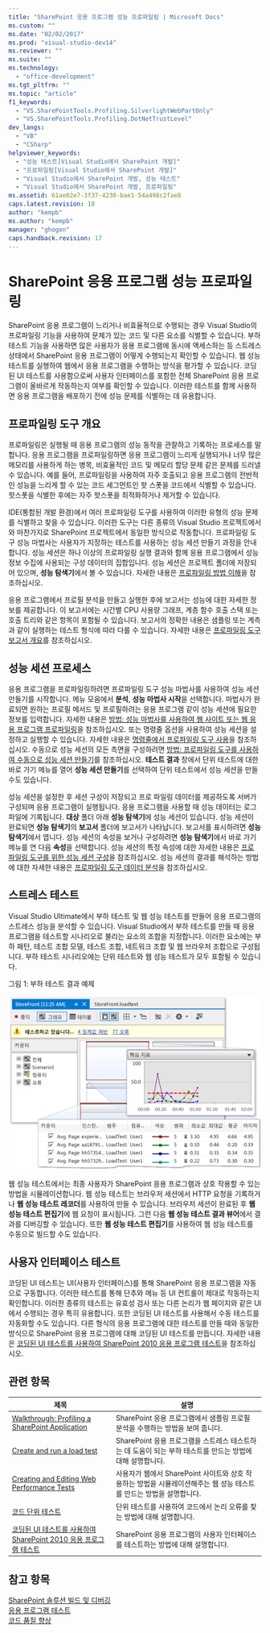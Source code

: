```yaml
---
title: "SharePoint 응용 프로그램 성능 프로파일링 | Microsoft Docs"
ms.custom: ""
ms.date: "02/02/2017"
ms.prod: "visual-studio-dev14"
ms.reviewer: ""
ms.suite: ""
ms.technology: 
  - "office-development"
ms.tgt_pltfrm: ""
ms.topic: "article"
f1_keywords: 
  - "VS.SharePointTools.Profiling.SilverlightWebPartOnly"
  - "VS.SharePointTools.Profiling.DotNetTrustLevel"
dev_langs: 
  - "VB"
  - "CSharp"
helpviewer_keywords: 
  - "성능 테스트[Visual Studio에서 SharePoint 개발]"
  - "프로파일링[Visual Studio에서 SharePoint 개발]"
  - "Visual Studio에서 SharePoint 개발, 성능 테스트"
  - "Visual Studio에서 SharePoint 개발, 프로파일링"
ms.assetid: 61ae02e7-3f37-4230-bae1-54a498c2fae8
caps.latest.revision: 18
author: "kempb"
ms.author: "kempb"
manager: "ghogen"
caps.handback.revision: 17
---
```

# SharePoint 응용 프로그램 성능 프로파일링
  SharePoint 응용 프로그램이 느리거나 비효율적으로 수행되는 경우 Visual Studio의 프로파일링 기능을 사용하여 문제가 있는 코드 및 다른 요소를 식별할 수 있습니다.  부하 테스트 기능을 사용하면 많은 사용자가 응용 프로그램에 동시에 액세스하는 등 스트레스 상태에서 SharePoint 응용 프로그램이 어떻게 수행되는지 확인할 수 있습니다.  웹 성능 테스트를 실행하여 웹에서 응용 프로그램을 수행하는 방식을 평가할 수 있습니다.  코딩된 UI 테스트를 사용함으로써 사용자 인터페이스를 포함한 전체 SharePoint 응용 프로그램이 올바르게 작동하는지 여부를 확인할 수 있습니다.  이러한 테스트를 함께 사용하면 응용 프로그램을 배포하기 전에 성능 문제를 식별하는 데 유용합니다.  
  
## 프로파일링 도구 개요  
 프로파일링은 실행될 때 응용 프로그램의 성능 동작을 관찰하고 기록하는 프로세스를 말합니다.  응용 프로그램을 프로파일링하면 응용 프로그램이 느리게 실행되거나 너무 많은 메모리를 사용하게 하는 병목, 비효율적인 코드 및 메모리 할당 문제 같은 문제를 드러낼 수 있습니다.  예를 들어, 프로파일링을 사용하여 자주 호출되고 응용 프로그램의 전반적인 성능을 느리게 할 수 있는 코드 세그먼트인 핫 스폿을 코드에서 식별할 수 있습니다.  핫스폿을 식별한 후에는 자주 핫스폿을 최적화하거나 제거할 수 있습니다.  
  
 IDE\(통합된 개발 환경\)에서 여러 프로파일링 도구를 사용하여 이러한 유형의 성능 문제를 식별하고 찾을 수 있습니다.  이러한 도구는 다른 종류의 Visual Studio 프로젝트에서와 마찬가지로 SharePoint 프로젝트에서 동일한 방식으로 작동합니다.  프로파일링 도구 성능 마법사는 사용자가 지정하는 테스트를 사용하는 성능 세션 만들기 과정을 안내합니다.  성능 세션은 하나 이상의 프로파일링 실행 결과와 함께 응용 프로그램에서 성능 정보 수집에 사용되는 구성 데이터의 집합입니다.  성능 세션은 프로젝트 폴더에 저장되어 있으며, **성능 탐색기**에서 볼 수 있습니다.  자세한 내용은 [프로파일링 방법 이해](../profiling/understanding-performance-collection-methods.md)을 참조하십시오.  
  
 응용 프로그램에서 프로필 분석을 만들고 실행한 후에 보고서는 성능에 대한 자세한 정보를 제공합니다.  이 보고서에는 시간별 CPU 사용량 그래프, 계층 함수 호출 스택 또는 호출 트리와 같은 항목이 포함될 수 있습니다.  보고서의 정확한 내용은 샘플링 또는 계측과 같이 실행하는 테스트 형식에 따라 다를 수 있습니다.  자세한 내용은 [프로파일링 도구 보고서 개요](http://go.microsoft.com/fwlink/?LinkId=224689)를 참조하십시오.  
  
## 성능 세션 프로세스  
 응용 프로그램을 프로파일링하려면 프로파일링 도구 성능 마법사를 사용하여 성능 세션 만들기를 시작합니다.  메뉴 모음에서 **분석**, **성능 마법사 시작**을 선택합니다.  마법사가 완료되면 원하는 프로필 메서드 및 프로필하려는 응용 프로그램 같이 성능 세션에 필요한 정보를 입력합니다.  자세한 내용은 [방법: 성능 마법사를 사용하여 웹 사이트 또는 웹 응용 프로그램 프로파일링](http://go.microsoft.com/fwlink/?LinkId=224692)을 참조하십시오.  또는 명령줄 옵션을 사용하여 성능 세션을 설정하고 실행할 수 있습니다.  자세한 내용은 [명령줄에서 프로파일링 도구 사용](http://go.microsoft.com/fwlink/?LinkId=224703)을 참조하십시오.  수동으로 성능 세션의 모든 측면을 구성하려면 [방법: 프로파일링 도구를 사용하여 수동으로 성능 세션 만들기](http://go.microsoft.com/fwlink/?LinkId=224691)를 참조하십시오.  **테스트 결과** 창에서 단위 테스트에 대한 바로 가기 메뉴를 열어 **성능 세션 만들기**를 선택하여 단위 테스트에서 성능 세션을 만들 수도 있습니다.  
  
 성능 세션을 설정한 후 세션 구성이 저장되고 프로 파일링 데이터를 제공하도록 서버가 구성되며 응용 프로그램이 실행됩니다.  응용 프로그램을 사용할 때 성능 데이터는 로그 파일에 기록됩니다.  **대상** 폴더 아래 **성능 탐색기**에 성능 세션이 있습니다.  성능 세션이 완료되면 **성능 탐색기**의 **보고서** 폴더에 보고서가 나타납니다.  보고서를 표시하려면 **성능 탐색기**에서 엽니다.  성능 세션의 속성을 보거나 구성하려면 **성능 탐색기**에서 바로 가기 메뉴를 연 다음 **속성**을 선택합니다.  성능 세션의 특정 속성에 대한 자세한 내용은 [프로 파일링 도구를 위한 성능 세션 구성](http://go.microsoft.com/fwlink/?LinkId=224694)을 참조하십시오.  성능 세션의 결과를 해석하는 방법에 대한 자세한 내용은 [프로파일링 도구 데이터 분석](http://go.microsoft.com/fwlink/?LinkId=224704)을 참조하십시오.  
  
## 스트레스 테스트  
 Visual Studio Ultimate에서 부하 테스트 및 웹 성능 테스트를 만들어 응용 프로그램의 스트레스 성능을 분석할 수 있습니다.  Visual Studio에서 부하 테스트를 만들 때 응용 프로그램을 테스트할 시나리오로 불리는 요소의 조합을 지정합니다.  이러한 요소에는 부하 패턴, 테스트 조합 모델, 테스트 조합, 네트워크 조합 및 웹 브라우저 조합으로 구성됩니다.  부하 테스트 시나리오에는 단위 테스트와 웹 성능 테스트가 모두 포함될 수 있습니다.  
  
 그림 1: 부하 테스트 결과 예제  
  
 ![실행 중인 부하 테스트 그래프 뷰](../sharepoint/media/load-webgraphs.png "실행 중인 부하 테스트 그래프 뷰")  
  
 웹 성능 테스트에서는 최종 사용자가 SharePoint 응용 프로그램과 상호 작용할 수 있는 방법을 시뮬레이션합니다.  웹 성능 테스트는 브라우저 세션에서 HTTP 요청을 기록하거나 **웹 성능 테스트 레코더**를 사용하여 만들 수 있습니다.  브라우저 세션이 완료된 후  **웹 성능 테스트 편집기**에 웹 요청이 표시됩니다.  그런 다음 **웹 성능 테스트 결과 뷰어**에서 결과를 디버깅할 수 있습니다.  또한 **웹 성능 테스트 편집기**를 사용하여 웹 성능 테스트를 수동으로 빌드할 수도 있습니다.  
  
## 사용자 인터페이스 테스트  
 코딩된 UI 테스트는 UI\(사용자 인터페이스\)를 통해 SharePoint 응용 프로그램을 자동으로 구동합니다.  이러한 테스트를 통해 단추와 메뉴 등 UI 컨트롤이 제대로 작동하는지 확인합니다.  이러한 종류의 테스트는 유효성 검사 또는 다른 논리가 웹 페이지와 같은 UI에서 수행되는 경우 특히 유용합니다.  또한 코딩된 UI 테스트를 사용해서 수동 테스트를 자동화할 수도 있습니다.  다른 형식의 응용 프로그램에 대한 테스트를 만들 때와 동일한 방식으로 SharePoint 응용 프로그램에 대해 코딩된 UI 테스트를 만듭니다.  자세한 내용은 [코딩된 UI 테스트를 사용하여 SharePoint 2010 응용 프로그램 테스트](../test/testing-sharepoint-2010-applications-with-coded-ui-tests.md)을 참조하십시오.  
  
## 관련 항목  
  
|제목|설명|  
|--------|--------|  
|[Walkthrough: Profiling a SharePoint Application](../sharepoint/walkthrough-profiling-a-sharepoint-application.md)|SharePoint 응용 프로그램에서 샘플링 프로필 분석을 수행하는 방법을 보여 줍니다.|  
|[Create and run a load test](http://msdn.microsoft.com/ko-kr/7041cbcf-9ab1-4579-98ff-8f296aeaded4)|SharePoint 응용 프로그램을 스트레스 테스트하는 데 도움이 되는 부하 테스트를 만드는 방법에 대해 설명합니다.|  
|[Creating and Editing Web Performance Tests](http://msdn.microsoft.com/ko-kr/8bf5f2a7-c693-47d6-9282-5946480151dc)|사용자가 웹에서 SharePoint 사이트와 상호 작용하는 방법을 시뮬레이션해주는 웹 성능 테스트를 만드는 방법을 설명합니다.|  
|[코드 단위 테스트](../test/unit-test-your-code.md)|단위 테스트를 사용하여 코드에서 논리 오류를 찾는 방법에 대해 설명합니다.|  
|[코딩된 UI 테스트를 사용하여 SharePoint 2010 응용 프로그램 테스트](../test/testing-sharepoint-2010-applications-with-coded-ui-tests.md)|SharePoint 응용 프로그램의 사용자 인터페이스를 테스트하는 방법에 대해 설명합니다.|  
  
## 참고 항목  
 [SharePoint 솔루션 빌드 및 디버깅](../sharepoint/building-and-debugging-sharepoint-solutions.md)   
 [응용 프로그램 테스트](http://msdn.microsoft.com/library/796b7d6d-ad45-4772-9719-55eaf5490dac)   
 [코드 품질 향상](../test/improve-code-quality.md)  
  
  